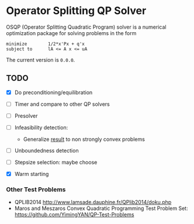 # Operator Splitting QP Solver

OSQP (Operator Splitting Quadratic Program) solver is a numerical optimization package for solving problems in the form
```
minimize        1/2*x'Px + q'x
subject to      lA <= A x <= uA
```

The current version is `0.0.0`.


## TODO

- [x] Do preconditioning/equilibration
- [ ] Timer and compare to other QP solvers
- [ ] Presolver
- [ ] Infeasibility detection:
    - Generalize [result](http://ieeexplore.ieee.org/stamp/stamp.jsp?arnumber=7040300) to non strongly convex problems
- [ ] Unboundedness detection
- [ ] Stepsize selection: maybe choose
- [x] Warm starting


### Other Test Problems

- QPLIB2014 http://www.lamsade.dauphine.fr/QPlib2014/doku.php
- Maros and Meszaros Convex Quadratic Programming Test Problem Set: https://github.com/YimingYAN/QP-Test-Problems
